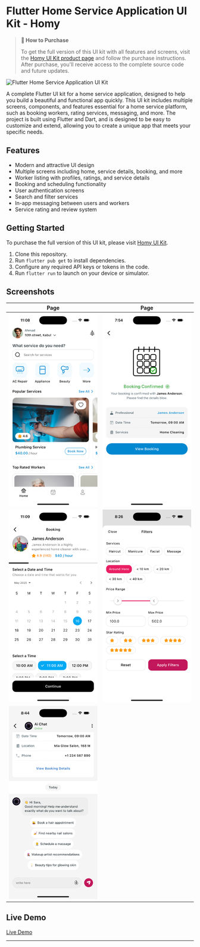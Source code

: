 # Flutter Home Service Application UI Kit - Homy

> **🛒 How to Purchase**
>
> To get the full version of this UI kit with all features and screens, visit the [Homy UI Kit product page](https://afgprogrammer.com/) and follow the purchase instructions. After purchase, you'll receive access to the complete source code and future updates.

![Flutter Home Service Application UI Kit](assets/screenshots/flutter-homy-ui-kit.png)

A complete Flutter UI kit for a home service application, designed to help you build a beautiful and functional app quickly. This UI kit includes multiple screens, components, and features essential for a home service platform, such as booking workers, rating services, messaging, and more. The project is built using Flutter and Dart, and is designed to be easy to customize and extend, allowing you to create a unique app that meets your specific needs.

## Features
- Modern and attractive UI design
- Multiple screens including home, service details, booking, and more
- Worker listing with profiles, ratings, and service details
- Booking and scheduling functionality
- User authentication screens
- Search and filter services
- In-app messaging between users and workers
- Service rating and review system

## Getting Started
To purchase the full version of this UI kit, please visit [Homy UI Kit](https://afgprogrammer.com/).

1. Clone this repository.
2. Run `flutter pub get` to install dependencies.
3. Configure any required API keys or tokens in the code.
4. Run `flutter run` to launch on your device or simulator.

## Screenshots

 | Page | Page
|---|---|
| <img alt="Flutter Home Service Application UI Kit" src="assets/screenshots/flutter-homy-ui-kit-home-screen.png" width="400px" /> | <img alt="Flutter Home Service Application UI Kit" src="assets/screenshots/flutter-homy-ui-kit-appointment-screen.png" width="400px" /> |
| <img alt="Flutter Home Service Application UI Kit" src="assets/screenshots/flutter-homy-ui-kit-booking-screen.png" width="400px" /> | <img alt="Flutter Home Service Application UI Kit" src="assets/screenshots/flutter-homy-ui-kit-filter-screen.png" width="400px" /> |
| <img alt="Flutter Home Service Application UI Kit" src="assets/screenshots/flutter-homy-ui-kit-chat-screen.png" width="400px" /> |


## Live Demo
[Live Demo](https://afgprogrammer.com/)

---